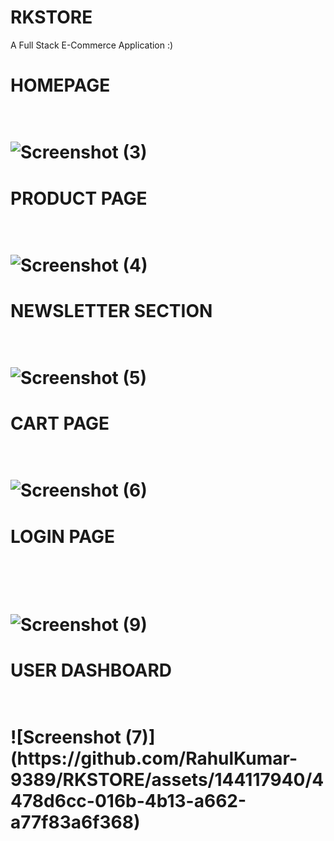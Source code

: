# RKSTORE
A Full Stack E-Commerce Application :)<br/>
     <h1>HOMEPAGE<h1/><br/>
![Screenshot (3)](https://github.com/RahulKumar-9389/RKSTORE/assets/144117940/13094159-9824-4cd3-8865-d0e41270c4ea) <br/>
    <h1>PRODUCT PAGE<h1/> <br/>
    ![Screenshot (4)](https://github.com/RahulKumar-9389/RKSTORE/assets/144117940/576a6cc4-f056-4d33-84bc-1e2fbf989957)<br/>
    <h1>NEWSLETTER SECTION<h1/><br/>
    ![Screenshot (5)](https://github.com/RahulKumar-9389/RKSTORE/assets/144117940/2ac83ecb-2586-4719-95e9-100439ba50a0)<br/>
    <h1>CART PAGE<h1/><br/>
    ![Screenshot (6)](https://github.com/RahulKumar-9389/RKSTORE/assets/144117940/af6daacf-1e43-433d-a2da-597758822eb0)<br/>
    <h1>LOGIN PAGE<h1/><br/>    
![Screenshot (9)](https://github.com/RahulKumar-9389/RKSTORE/assets/144117940/bb03e9e4-b104-4ab6-9bd0-02a351be56bf)<br/>
<h1>USER DASHBOARD<h1/><br/>
![Screenshot (7)](https://github.com/RahulKumar-9389/RKSTORE/assets/144117940/4478d6cc-016b-4b13-a662-a77f83a6f368)<br/>

   
